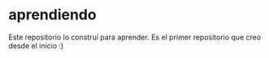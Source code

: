 # aprendiendo
Este repositorio lo construí para aprender. Es el primer repositorio que creo desde el inicio :) 
